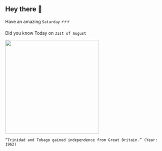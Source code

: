 ## Hey there 👋
Have an amazing `Saturday` ⚡⚡⚡

Did you know Today on `31st of August`
 
 [<img src="https://globalvoices.org/wp-content/uploads/2017/09/STAMP-800x505.jpg" width="300" />](http://www.ttconnect.gov.tt/gortt/portal/ttconnect/!ut/p/a1/04_Sj9CPykssy0xPLMnMz0vMAfGjzOK9A40MTD0tjQ38Aw0sDYyCPA1dDUy9jd2DDIEKIlEUBLm7ARW4mhp6eIcZGxgYEKffAAdwJKg_ODVPP1w_Cq8yLwMMBZjOBCvA446C3NCICs9MRwCWELx4/dl5/d5/L2dBISEvZ0FBIS9nQSEh/?WCM_GLOBAL_CONTEXT=/gortt/wcm/connect/gortt+web+content/TTConnect/Home/Events+and+Holidays/Independence+Day#:~:text=Trinidad%20and%20Tobago%20gained%20its,of%20the%20newly%20independent%20nation.) 
 ```
“Trinidad and Tobago gained independence from Great Britain.” (Year: 1962)
```
